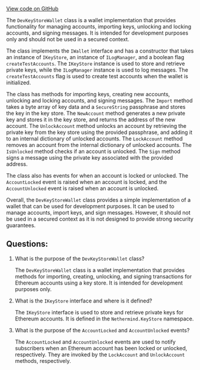 [View code on GitHub](https://github.com/NethermindEth/nethermind/src/Nethermind/Nethermind.Wallet/DevKeyStoreWallet.cs)

The `DevKeyStoreWallet` class is a wallet implementation that provides functionality for managing accounts, importing keys, unlocking and locking accounts, and signing messages. It is intended for development purposes only and should not be used in a secured context.

The class implements the `IWallet` interface and has a constructor that takes an instance of `IKeyStore`, an instance of `ILogManager`, and a boolean flag `createTestAccounts`. The `IKeyStore` instance is used to store and retrieve private keys, while the `ILogManager` instance is used to log messages. The `createTestAccounts` flag is used to create test accounts when the wallet is initialized.

The class has methods for importing keys, creating new accounts, unlocking and locking accounts, and signing messages. The `Import` method takes a byte array of key data and a `SecureString` passphrase and stores the key in the key store. The `NewAccount` method generates a new private key and stores it in the key store, and returns the address of the new account. The `UnlockAccount` method unlocks an account by retrieving the private key from the key store using the provided passphrase, and adding it to an internal dictionary of unlocked accounts. The `LockAccount` method removes an account from the internal dictionary of unlocked accounts. The `IsUnlocked` method checks if an account is unlocked. The `Sign` method signs a message using the private key associated with the provided address.

The class also has events for when an account is locked or unlocked. The `AccountLocked` event is raised when an account is locked, and the `AccountUnlocked` event is raised when an account is unlocked.

Overall, the `DevKeyStoreWallet` class provides a simple implementation of a wallet that can be used for development purposes. It can be used to manage accounts, import keys, and sign messages. However, it should not be used in a secured context as it is not designed to provide strong security guarantees.
## Questions: 
 1. What is the purpose of the `DevKeyStoreWallet` class?
    
    The `DevKeyStoreWallet` class is a wallet implementation that provides methods for importing, creating, unlocking, and signing transactions for Ethereum accounts using a key store. It is intended for development purposes only.

2. What is the `IKeyStore` interface and where is it defined?
    
    The `IKeyStore` interface is used to store and retrieve private keys for Ethereum accounts. It is defined in the `Nethermind.KeyStore` namespace.

3. What is the purpose of the `AccountLocked` and `AccountUnlocked` events?
    
    The `AccountLocked` and `AccountUnlocked` events are used to notify subscribers when an Ethereum account has been locked or unlocked, respectively. They are invoked by the `LockAccount` and `UnlockAccount` methods, respectively.